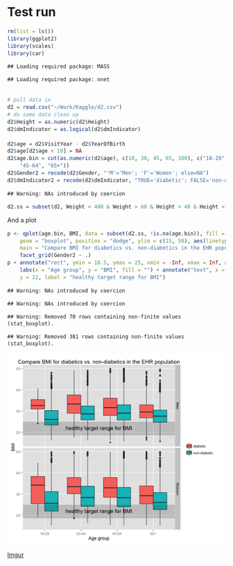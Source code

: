 Test run
========================================================



```r
rm(list = ls())
library(ggplot2)
library(scales)
library(car)
```

```
## Loading required package: MASS
```

```
## Loading required package: nnet
```

```r

# pull data in
d2 = read.csv("~/Work/Kaggle/d2.csv")
# do some data clean up
d2$Height = as.numeric(d2$Height)
d2$dmIndicator = as.logical(d2$dmIndicator)

d2$age = d2$VisitYear - d2$YearOfBirth
d2$age[d2$age < 10] = NA
d2$age.bin = cut(as.numeric(d2$age), c(10, 30, 45, 65, 100), c("18-29", "30-44", 
    "45-64", "65+"))
d2$Gender2 = recode(d2$Gender, "'M'='Men'; 'F'='Women'; else=NA")
d2$dmIndicator2 = recode(d2$dmIndicator, "TRUE='diabetic'; FALSE='non-diabetic'; else=NA")
```

```
## Warning: NAs introduced by coercion
```

```r
d2.ss = subset(d2, Weight < 400 & Weight > 60 & Height > 48 & Height < 96)
```


And a plot

```r
p <- qplot(age.bin, BMI, data = subset(d2.ss, !is.na(age.bin)), fill = dmIndicator2, 
    geom = "boxplot", position = "dodge", ylim = c(15, 50), aes(linetype = "dotted"), 
    main = "Compare BMI for diabetics vs. non-diabetics in the EHR population") + 
    facet_grid(Gender2 ~ .)
p + annotate("rect", ymin = 18.5, ymax = 25, xmin = -Inf, xmax = Inf, alpha = 0.2) + 
    labs(x = "Age group", y = "BMI", fill = "") + annotate("text", x = 2.5, 
    y = 22, label = "healthy target range for BMI")
```

```
## Warning: NAs introduced by coercion
```

```
## Warning: NAs introduced by coercion
```

```
## Warning: Removed 70 rows containing non-finite values (stat_boxplot).
```

```
## Warning: Removed 381 rows containing non-finite values (stat_boxplot).
```

![plot of chunk unnamed-chunk-2](figure/unnamed-chunk-2.png) 


[Imgur](http://i.imgur.com/oAnli)

